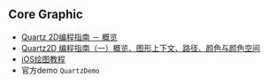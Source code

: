 ## Core Graphic

* [Quartz 2D编程指南 － 概览](http://www.cocoachina.com/bbs/read.php?tid-77731-page-1.html)
* [Quartz2D 编程指南（一）概览、图形上下文、路径、颜色与颜色空间](http://www.jianshu.com/p/eb6bd4b0f9a5)
* [iOS绘图教程](http://www.cocoachina.com/industry/20140115/7703.html)
* 官方demo `QuartzDemo`
